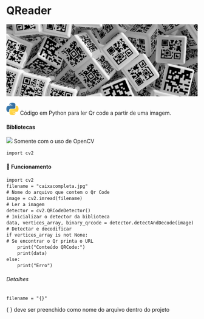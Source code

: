 # QReader
![](https://github.com/mxtqn/QReader/blob/main/Fotos/codesqr-1024x384.jpg?raw=true)

![](https://raw.githubusercontent.com/mxtqn/QReader/efc87c037590ea691eb01fb6387c4e49a8bcbda8/Readme/python.svg) Código em Python para ler Qr code a partir de uma imagem.

#### Bibliotecas

![](https://user-images.githubusercontent.com/89314731/163866128-7dd9d26f-2ca1-4a41-b1d3-4e4377d45285.png) Somente com o uso de OpenCV

```
import cv2
```

#### 🧠 Funcionamento

```
import cv2
filename = "caixacompleta.jpg"                                          # Nome do arquivo que contem o Qr Code
image = cv2.imread(filename)                                            # Ler a imagem
detector = cv2.QRCodeDetector()                                         # Inicializar o detector da biblioteca
data, vertices_array, binary_qrcode = detector.detectAndDecode(image)   # Detectar e decodificar
if vertices_array is not None:                                          # Se encontrar o Qr printa o URL
    print("Conteúdo QRCode:")
    print(data)
else:
    print("Erro")
``` 
###### Detalhes 
```
filename = "{}" 
```
{ } deve ser preenchido como nome do arquivo dentro do projeto


